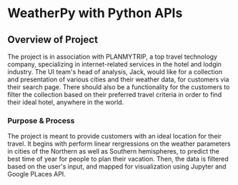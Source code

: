 # WeatherPy with Python APIs

## Overview of Project

The project is in association with PLANMYTRIP, a top travel technology company, specializing in internet-related services in the hotel and lodgin industry. The UI team's head of analysis, Jack, would like for a collection and presentation of various cities and their weather data, for customers via their search page. There should also be a functionality for the customers to filter the collection based on their preferred travel criteria in order to find their ideal hotel, anywhere in the world.

### Purpose & Process

The project is meant to provide customers with an ideal location for their travel. It begins with perform linear rergressions on the weather parameters in cities of the Northern as well as Southern hemispheres, to predict the best time of year for people to plan their vacation. Then, the data is filtered based on the user's input, and mapped for visualization using Jupyter and Google PLaces API.